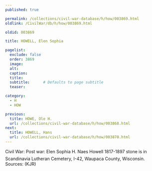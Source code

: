 ```yaml
---
published: true

permalink: /collections/civil-war-database/h/how/003869.html
oldlink: /CivilWar/db/h/how/003869.html

oldid: 003869

title: HOWELL, Elen Sophia

pagelist:
  exclude: false
  order: 3869
  image: 
  alt:
  caption:
  title:
  subtitle:      # Defaults to page subtitle
  teaser:

category: 
  - H 
  - HOW

previous:
  title: HOWE, Ole H.
  url: /collections/civil-war-database/h/how/003868.html  
next:
  title: HOWELL, Hans
  url: /collections/civil-war-database/h/how/003870.html   
---
```

Civil War: Post war: &#147;Elen Sophia H. Naes Howell 1817-1897&#148; stone is in Scandinavia Lutheran Cemetery, I-42, Waupaca County, Wisconsin. Sources: (KJR)